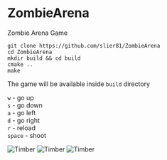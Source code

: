 # ZombieArena

Zombie Arena Game

```
git clone https://github.com/slier81/ZombieArena
cd ZombieArena
mkdir build && cd build
cmake ..
make 
```
The game will be available inside `build` directory  

`w` - go up  
`s` - go down  
`a` - go left  
`d` - go right  
`r` - reload  
`space` - shoot


![Timber](https://i.imgur.com/L1rI05Cl.png)
![Timber](https://i.imgur.com/EK1xzR0l.png)
![Timber](https://i.imgur.com/uqe1leil.png)
